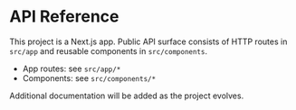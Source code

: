 # API Reference

This project is a Next.js app. Public API surface consists of HTTP routes in `src/app` and reusable components in `src/components`.

- App routes: see `src/app/*`
- Components: see `src/components/*`

Additional documentation will be added as the project evolves.
